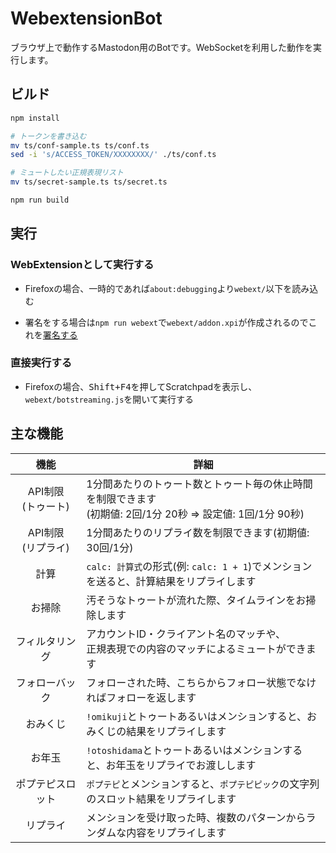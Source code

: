 # WebextensionBot

ブラウザ上で動作するMastodon用のBotです。WebSocketを利用した動作を実行します。

## ビルド

```bash
npm install

# トークンを書き込む
mv ts/conf-sample.ts ts/conf.ts
sed -i 's/ACCESS_TOKEN/XXXXXXXX/' ./ts/conf.ts

# ミュートしたい正規表現リスト
mv ts/secret-sample.ts ts/secret.ts

npm run build
```

## 実行

### WebExtensionとして実行する

* Firefoxの場合、一時的であれば`about:debugging`より`webext/`以下を読み込む

* 署名をする場合は`npm run webext`で`webext/addon.xpi`が作成されるのでこれを[署名する](https://developer.mozilla.org/ja/Add-ons/Distribution)

### 直接実行する

* Firefoxの場合、<kbd><kbd>Shift</kbd>+<kbd>F4</kbd></kbd>を押してScratchpadを表示し、`webext/botstreaming.js`を開いて実行する

## 主な機能

| 機能　               | 詳細　                                                                                                             |
|:-------------------:| ----------------------------------------------------------------------------------------------------------------- |
| API制限<br>(トゥート) | 1分間あたりのトゥート数とトゥート毎の休止時間を制限できます<br>(初期値: 2回/1分 20秒 => 設定値: 1回/1分 90秒)　                 |
| API制限<br>(リプライ) | 1分間あたりのリプライ数を制限できます(初期値: 30回/1分)　                                                                 |
| 計算　               | `calc: 計算式`の形式(例: `calc: 1 + 1`)でメンションを送ると、計算結果をリプライします                                       |
| お掃除               | 汚そうなトゥートが流れた際、タイムラインをお掃除します                                                                     |
| フィルタリング　　     | アカウントID・クライアント名のマッチや、<br>正規表現での内容のマッチによるミュートができます　　                                 |
| フォローバック　　     | フォローされた時、こちらからフォロー状態でなければフォローを返します　　                                                      |
| おみくじ　　          | `!omikuji`とトゥートあるいはメンションすると、おみくじの結果をリプライします                                                 |
| お年玉               | `!otoshidama`とトゥートあるいはメンションすると、お年玉をリプライでお渡しします                                              |
| ポプテピスロット　     | `ポプテピ`とメンションすると、`ポプテピピック`の文字列のスロット結果をリプライします　　                                        |
| リプライ　　          | メンションを受け取った時、複数のパターンからランダムな内容をリプライします　　                                                 |
